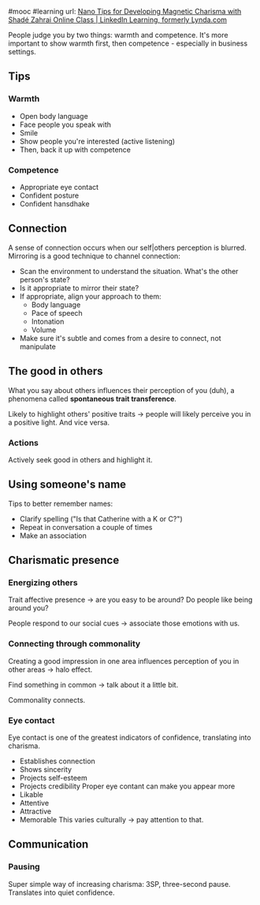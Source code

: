 #mooc #learning 
url: [Nano Tips for Developing Magnetic Charisma with Shadé Zahrai Online Class | LinkedIn Learning, formerly Lynda.com](https://www.linkedin.com/learning/nano-tips-for-developing-magnetic-charisma-with-shade-zahrai)

People judge you by two things: warmth and competence.
It's more important to show warmth first, then competence - especially in business settings.

## Tips
### Warmth
- Open body language
- Face people you speak with
- Smile
- Show people you're interested (active listening)
- Then, back it up with competence
### Competence
- Appropriate eye contact
- Confident posture
- Confident hansdhake

## Connection
A sense of connection occurs when our self|others perception is blurred. Mirroring is a good technique to channel connection:
- Scan the environment to understand the situation. What's the other person's state?
- Is it appropriate to mirror their state?
- If appropriate, align your approach to them:
	- Body language
	- Pace of speech
	- Intonation
	- Volume
- Make sure it's subtle and comes from a desire to connect, not manipulate
## The good in others
What you say about others influences their perception of you (duh), a phenomena called **spontaneous trait transference**.

Likely to highlight others' positive traits -> people will likely perceive you in a positive light. And vice versa.

### Actions
Actively seek good in others and highlight it.

## Using someone's name
Tips to better remember names:
- Clarify spelling ("Is that Catherine with a K or C?")
- Repeat in conversation a couple of times
- Make an association
## Charismatic presence
### Energizing others
Trait affective presence -> are you easy to be around? Do people like being around you?

People respond to our social cues -> associate those emotions with us. 
### Connecting through commonality
Creating a good impression in one area influences perception of you in other areas -> halo effect.

Find something in common -> talk about it a little bit.

Commonality connects.
### Eye contact
Eye contact is one of the greatest indicators of confidence, translating into charisma.
- Establishes connection
- Shows sincerity
- Projects self-esteem
- Projects credibility
Proper eye contant can make you appear more
- Likable
- Attentive
- Attractive
- Memorable
This varies culturally -> pay attention to that.
## Communication
### Pausing
Super simple way of increasing charisma: 3SP, three-second pause.
Translates into quiet confidence. 